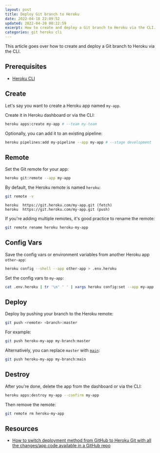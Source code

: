 ```yaml
---
layout: post
title: Deploy Git branch to Heroku
date: 2022-04-18 22:09:52
updated: 2022-04-20 00:22:59
excerpt: How to create and deploy a Git branch to Heroku via the CLI.
categories: git heroku cli
---
```


This article goes over how to create and deploy a Git branch to Heroku via the CLI.

## Prerequisites

- [Heroku CLI](https://devcenter.heroku.com/articles/heroku-cli)

## Create

Let's say you want to create a Heroku app named `my-app`.

Create it in Heroku dashboard or via the CLI:

```sh
heroku apps:create my-app # --team my-team
```

Optionally, you can add it to an existing pipeline:

```sh
heroku pipelines:add my-pipeline --app my-app # --stage development
```

## Remote

Set the Git remote for your app:

```sh
heroku git:remote --app my-app
```

By default, the Heroku remote is named `heroku`:

```sh
git remote -v
```

```
heroku  https://git.heroku.com/my-app.git (fetch)
heroku  https://git.heroku.com/my-app.git (push)
```

If you're adding multiple remotes, it's good practice to rename the remote:

```sh
git remote rename heroku heroku-my-app
```

## Config Vars

Save the config vars or environment variables from another Heroku app `other-app`:

```sh
heroku config --shell --app other-app > .env.heroku
```

Set the config vars to `my-app`:

```sh
cat .env.heroku | tr '\n' ' ' | xargs heroku config:set --app my-app
```

## Deploy

Deploy by pushing your branch to the Heroku remote:

```sh
git push <remote> <branch>:master
```

For example:

```sh
git push heroku-my-app my-branch:master
```

Alternatively, you can replace `master` with [`main`](https://devcenter.heroku.com/articles/git#deploy-your-code):

```sh
git push heroku-my-app my-branch:main
```

## Destroy

After you're done, delete the app from the dashboard or via the CLI:

```sh
heroku apps:destroy my-app --confirm my-app
```

Then remove the remote:

```sh
git remote rm heroku-my-app
```

## Resources

- [How to switch deployment method from GitHub to Heroku Git with all the changes/app code available in a GitHub repo](https://help.heroku.com/CKVOUPSY/how-to-switch-deployment-method-from-github-to-heroku-git-with-all-the-changes-app-code-available-in-a-github-repo)
